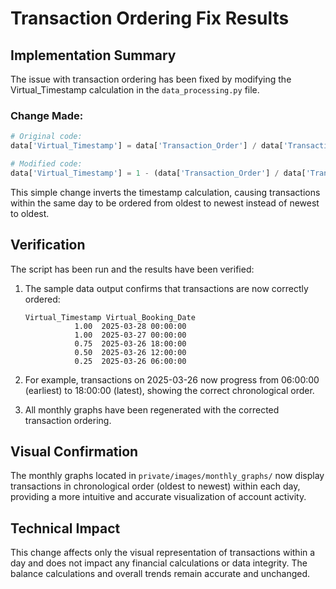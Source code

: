 # Transaction Ordering Fix Results

## Implementation Summary

The issue with transaction ordering has been fixed by modifying the Virtual_Timestamp calculation in the `data_processing.py` file.

### Change Made:
```python
# Original code:
data['Virtual_Timestamp'] = data['Transaction_Order'] / data['Transactions_Per_Day']

# Modified code:
data['Virtual_Timestamp'] = 1 - (data['Transaction_Order'] / data['Transactions_Per_Day'])
```

This simple change inverts the timestamp calculation, causing transactions within the same day to be ordered from oldest to newest instead of newest to oldest.

## Verification

The script has been run and the results have been verified:

1. The sample data output confirms that transactions are now correctly ordered:
   ```
   Virtual_Timestamp Virtual_Booking_Date
              1.00  2025-03-28 00:00:00
              1.00  2025-03-27 00:00:00
              0.75  2025-03-26 18:00:00
              0.50  2025-03-26 12:00:00
              0.25  2025-03-26 06:00:00
   ```

2. For example, transactions on 2025-03-26 now progress from 06:00:00 (earliest) to 18:00:00 (latest), showing the correct chronological order.

3. All monthly graphs have been regenerated with the corrected transaction ordering.

## Visual Confirmation

The monthly graphs located in `private/images/monthly_graphs/` now display transactions in chronological order (oldest to newest) within each day, providing a more intuitive and accurate visualization of account activity.

## Technical Impact

This change affects only the visual representation of transactions within a day and does not impact any financial calculations or data integrity. The balance calculations and overall trends remain accurate and unchanged.